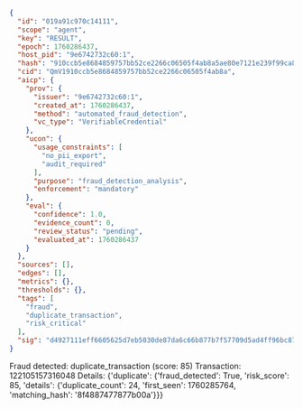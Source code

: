 ```json
{
  "id": "019a91c970c14111",
  "scope": "agent",
  "key": "RESULT",
  "epoch": 1760286437,
  "host_pid": "9e6742732c60:1",
  "hash": "910ccb5e8684859757bb52ce2266c06505f4ab8a5ae80e7121e239f99ca8a7d1",
  "cid": "QmV1910ccb5e8684859757bb52ce2266c06505f4ab8a",
  "aicp": {
    "prov": {
      "issuer": "9e6742732c60:1",
      "created_at": 1760286437,
      "method": "automated_fraud_detection",
      "vc_type": "VerifiableCredential"
    },
    "ucon": {
      "usage_constraints": [
        "no_pii_export",
        "audit_required"
      ],
      "purpose": "fraud_detection_analysis",
      "enforcement": "mandatory"
    },
    "eval": {
      "confidence": 1.0,
      "evidence_count": 0,
      "review_status": "pending",
      "evaluated_at": 1760286437
    }
  },
  "sources": [],
  "edges": [],
  "metrics": {},
  "thresholds": {},
  "tags": [
    "fraud",
    "duplicate_transaction",
    "risk_critical"
  ],
  "sig": "d4927111eff6605625d7eb5030de87da6c66b877b7f57709d5ad4ff96bc87730"
}
```

Fraud detected: duplicate_transaction (score: 85)
Transaction: 122105157316048
Details: {'duplicate': {'fraud_detected': True, 'risk_score': 85, 'details': {'duplicate_count': 24, 'first_seen': 1760285764, 'matching_hash': '8f4887477877b00a'}}}